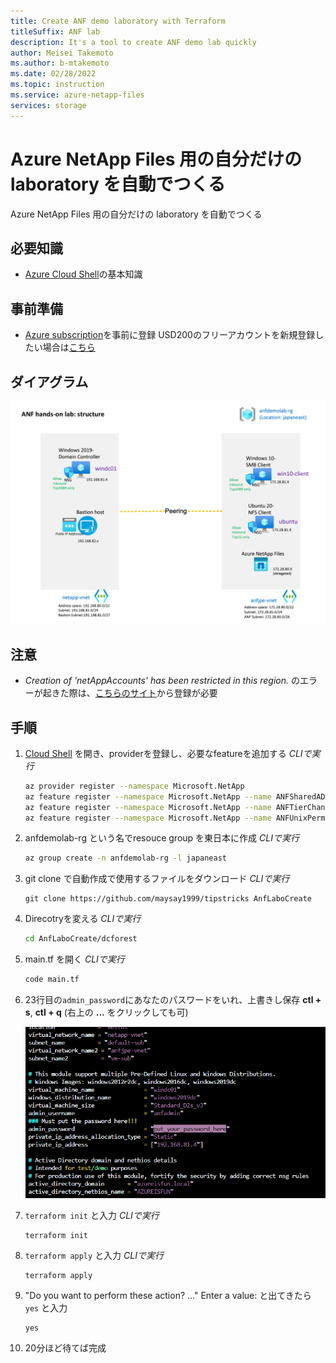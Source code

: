 ```yaml
---
title: Create ANF demo laboratory with Terraform
titleSuffix: ANF lab
description: It's a tool to create ANF demo lab quickly
author: Meisei Takemoto
ms.author: b-mtakemoto
ms.date: 02/28/2022
ms.topic: instruction
ms.service: azure-netapp-files
services: storage
---
```

# Azure NetApp Files 用の自分だけの laboratory を自動でつくる

Azure NetApp Files 用の自分だけの laboratory を自動でつくる

## 必要知識

* [Azure Cloud Shell](https://docs.microsoft.com/ja-jp/azure/cloud-shell/overview)の基本知識

## 事前準備

* [Azure subscription](https://portal.azure.com/)を事前に登録 USD200のフリーアカウントを新規登録したい場合は[こちら](https://azure.microsoft.com/en-us/free/)

## ダイアグラム

  ![diagram](https://github.com/maysay1999/tipstricks/blob/main/images/anf-lab_diagram.png)

## 注意

* *Creation of 'netAppAccounts' has been restricted in this region.* のエラーが起きた際は、[こちらのサイト](https://docs.microsoft.com/ja-jp/azure/azure-netapp-files/request-region-access)から登録が必要

## 手順

1. [Cloud Shell](https://docs.microsoft.com/ja-jp/azure/cloud-shell/overview) を開き、providerを登録し、必要なfeatureを追加する *CLIで実行*

   ```Bash
   az provider register --namespace Microsoft.NetApp
   az feature register --namespace Microsoft.NetApp --name ANFSharedAD
   az feature register --namespace Microsoft.NetApp --name ANFTierChange
   az feature register --namespace Microsoft.NetApp --name ANFUnixPermissions
   ```

2. anfdemolab-rg という名でresouce group を東日本に作成 *CLIで実行*

   ```Bash
   az group create -n anfdemolab-rg -l japaneast
   ```

3. git clone で自動作成で使用するファイルをダウンロード *CLIで実行*

   ```git
   git clone https://github.com/maysay1999/tipstricks AnfLaboCreate
   ```

4. Direcotryを変える *CLIで実行*

   ```Bash
   cd AnfLaboCreate/dcforest
   ```

5. main.tf を開く *CLIで実行*

   ```Bash
   code main.tf
   ```

6. 23行目の`admin_password`にあなたのパスワードをいれ、上書きし保存 **ctl + s**, **ctl + q** (右上の **...** をクリックしても可)

   ![password](https://github.com/maysay1999/tipstricks/blob/main/images/anf-lab_pass.png)

7. `terraform init` と入力 *CLIで実行*

   ```hcl
   terraform init
   ```

8. `terraform apply` と入力 *CLIで実行*

   ```hcl
   terraform apply
   ```

9. "Do you want to perform these action? ..." Enter a value: と出てきたら `yes` と入力

   ```hcl
   yes
   ```

10. 20分ほど待てば完成
